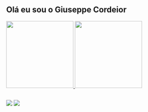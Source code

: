 ## Olá eu sou o Giuseppe Cordeior

<div>
  <a href="https://github.com/NagibAlexandre">
  <img height="180em" src="https://github-readme-stats.vercel.app/api?username=giusfds&show_icons=true&theme=gruvbox&include_all_commits=true&count_private=true"/>
  <img height="180em" src="https://github-readme-stats.vercel.app/api/top-langs/?username=giusfds&layout=compact&langs_count=16&theme=gruvbox"/>
</div>

##
<div> 

  <a href="https://instagram.com/juseff3s" target="_blank"><img src="https://img.shields.io/badge/-Instagram-%23E4405F?style=for-the-badge&logo=instagram&logoColor=white" target="_blank"></a>
  <a href="https://www.linkedin.com/in/giuseppe-cordeiro-a10752266/" target="_blank"><img src="https://img.shields.io/badge/-LinkedIn-%230077B5?style=for-the-badge&logo=linkedin&logoColor=white" target="_blank"></a> 
 
</div>
